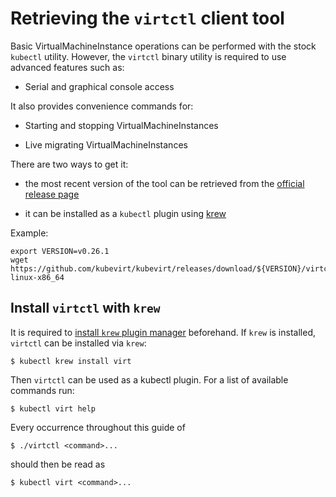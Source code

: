 # Retrieving the `virtctl` client tool

Basic VirtualMachineInstance operations can be performed with the stock
`kubectl` utility. However, the `virtctl` binary utility is required to
use advanced features such as:

- Serial and graphical console access

It also provides convenience commands for:

- Starting and stopping VirtualMachineInstances

- Live migrating VirtualMachineInstances

There are two ways to get it:

- the most recent version of the tool can be retrieved from the
  [official release
  page](https://github.com/kubevirt/kubevirt/releases)

- it can be installed as a `kubectl` plugin using
  [krew](https://krew.dev/)

Example:

```
export VERSION=v0.26.1
wget https://github.com/kubevirt/kubevirt/releases/download/${VERSION}/virtctl-${VERSION}-linux-x86_64
```

## Install `virtctl` with `krew`

It is required to [install `krew` plugin
manager](https://github.com/kubernetes-sigs/krew/#installation)
beforehand. If `krew` is installed, `virtctl` can be installed via
`krew`:

    $ kubectl krew install virt

Then `virtctl` can be used as a kubectl plugin. For a list of available
commands run:

    $ kubectl virt help

Every occurrence throughout this guide of

    $ ./virtctl <command>...

should then be read as

    $ kubectl virt <command>...
